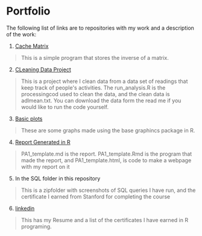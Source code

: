 # Portfolio
The following list of links are to repositories with my work and a description of the work:  
1. [Cache Matrix](https://github.com/Ifratti/ProgrammingAssignment2)  
>This is a simple program that stores the inverse of a matrix.  
2. [CLeaning Data Project](https://github.com/Ifratti/Cleaning-Data-Project)  
>This is a project where I clean data from a data set of readings that keep track of people's activities. The run_analysis.R is the processingcod used to clean the data, and the clean data is adlmean.txt.  You can download the data form the read me if you would like to run the code yourself.
3. [Basic plots](https://github.com/Ifratti/ExData_Plotting1)
>These are some graphs made using the base graphincs package in R.  
4. [Report Generated in R](https://github.com/Ifratti/RepData_PeerAssessment1)  
>PA1_template.md is the report. PA1_template.Rmd is the program that made the report, and PA1_template.html, is code to make a webpage with my report on it
5. In the SQL folder in this repository
>This is a zipfolder with screenshots of SQL queries I have run, and the certificate I earned from Stanford for completing the course
6. [linkedin](https://www.linkedin.com/pub/isaac-fratti/36/2a3/345)
>This has my Resume and a list of the certificates I have earned in R programing.
